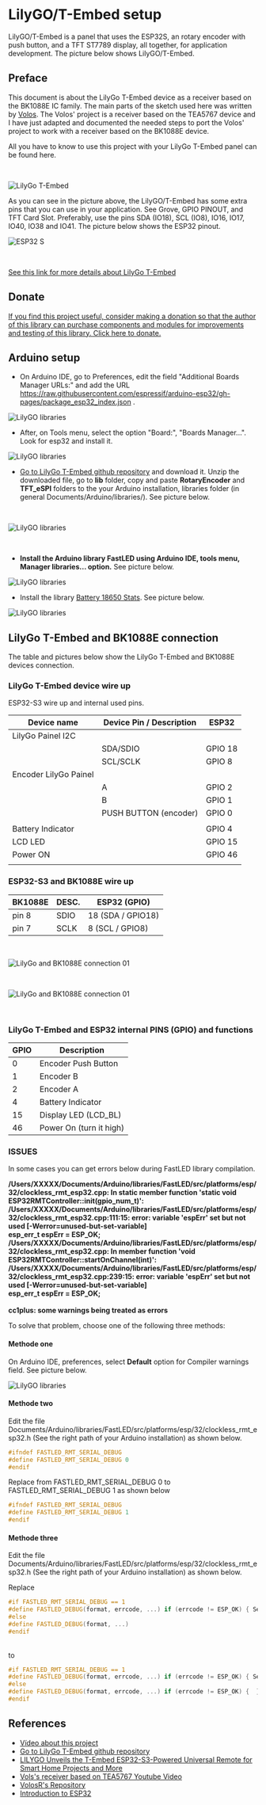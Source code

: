 # LilyGO/T-Embed setup

LilyGO/T-Embed  is a panel that uses the ESP32S, an rotary encoder with push button, and a TFT ST7789 display, all together,  for application development. The picture below shows LilyGO/T-Embed.


## Preface

This document is about the LilyGo T-Embed device as a receiver based on the BK1088E IC family. The main parts of the sketch used here was written by [Volos](https://github.com/VolosR/TEmbedFMRadio). The Volos' project is a receiver based on the TEA5767 device and I have just adapted and documented the needed steps to port the Volos' project to work with a receiver based on the BK1088E device. 

All you have to know to use this project with your LilyGo T-Embed panel can be found here. 


<BR> 

![LilyGo T-Embed](./images/t_embed.png)


As you can see in the picture above, the LilyGO/T-Embed has some extra pins that you can use in your application. See Grove, GPIO PINOUT, and TFT Card Slot.  Preferably, use the pins SDA (IO18), SCL (IO8), IO16, IO17, IO40, IO38 and IO41.  The picture below shows the ESP32 pinout.    


![ESP32 S](./images/ESP32_S.png)

<BR>


[See this link for more details about LilyGo T-Embed](https://github.com/Xinyuan-LilyGO/T-Embed)


## Donate 

[If you find this project useful, consider making a donation so that the author of this library can purchase components and modules for improvements and testing of this library. Click here to donate.](https://www.paypal.com/donate/?business=LLV4PHKTXC4JW&no_recurring=0&item_name=Consider+making+a+donation.++So+I+can+purchase+components+and+modules+for+improvements+and+testing+of+this+library.&currency_code=USD)



## Arduino setup

* On Arduino IDE, go to Preferences, edit the field "Additional Boards Manager URLs:" and add the URL 
https://raw.githubusercontent.com/espressif/arduino-esp32/gh-pages/package_esp32_index.json . 


![LilyGO libraries](./images/lib00.png)


* After, on Tools menu, select the option "Board:", "Boards Manager...". 
Look for esp32 and install it.


![LilyGO libraries](./images/lib00A.png)



* [Go to LilyGo T-Embed github repository](https://github.com/Xinyuan-LilyGO/T-Embed) and download it. 
Unzip the downloaded file, go to __lib__ folder, copy and paste __RotaryEncoder__ and __TFT_eSPI__ folders to the your Arduino installation, libraries folder (in general Documents/Arduino/libraries/). See picture below.

<BR>

![LilyGO libraries](./images/lib01.png)

<BR>

* __Install the Arduino library FastLED using Arduino IDE, tools menu, Manager libraries... option.__ See picture below.

![LilyGO libraries](./images/lib02.png)


* Install the library [Battery 18650 Stats](https://github.com/danilopinotti/Battery18650Stats). See picture below.


![LilyGO libraries](./images/lib05.png)


## LilyGo T-Embed and BK1088E connection

The table and pictures below show the LilyGo T-Embed and BK1088E devices connection. 


### LilyGo T-Embed device wire up

  ESP32-S3 wire up and internal used pins.

  | Device name            | Device Pin / Description     |  ESP32    |
  | -----------------------| -----------------------------| ----------|
  | LilyGo Painel I2C      |                              |           |
  |                        | SDA/SDIO                     |  GPIO 18  |
  |                        | SCL/SCLK                     |  GPIO  8  |
  | Encoder  LilyGo Painel |                              |           |
  |                        | A                            |  GPIO  2  |
  |                        | B                            |  GPIO  1  |
  |                        | PUSH BUTTON (encoder)        |  GPIO  0  |
  |                        |                              |           |  
  | Battery Indicator      |                              |  GPIO  4  |
  | LCD LED                |                              |  GPIO 15  |  
  | Power ON               |                              |  GPIO 46  |
  |                        |                              |           |
  

### ESP32-S3 and BK1088E wire up


  | BK1088E |  DESC.  | ESP32    (GPIO)    |
  |---------| --------|--------------------|
  | pin  8  |  SDIO   | 18 (SDA / GPIO18)  |
  | pin  7  |  SCLK   |  8 (SCL / GPIO8)   |




<BR>


![LilyGo and BK1088E connection 01](./images/lily01.jpg)


<BR>

![LilyGo and BK1088E connection 01](./images/lily02.jpg)

<BR>



 ### LilyGo T-Embed and ESP32 internal PINS (GPIO) and functions

 | GPIO  | Description  | 
 | ----- | ------------ |
 |   0   | Encoder Push Button  |
 |   1   | Encoder B |
 |   2   | Encoder A | 
 |   4   | Battery Indicator | 
 |  15   | Display LED (LCD_BL)  | 
 |  46   | Power On  (turn it high) |  


### ISSUES


In some cases you can get errors below during FastLED library compilation. 


<B>
/Users/XXXXX/Documents/Arduino/libraries/FastLED/src/platforms/esp/32/clockless_rmt_esp32.cpp: In static member function 'static void ESP32RMTController::init(gpio_num_t)':
<BR>
/Users/XXXXX/Documents/Arduino/libraries/FastLED/src/platforms/esp/32/clockless_rmt_esp32.cpp:111:15: error: variable 'espErr' set but not used [-Werror=unused-but-set-variable]
<BR>
esp_err_t espErr = ESP_OK;
<BR>
/Users/XXXXX/Documents/Arduino/libraries/FastLED/src/platforms/esp/32/clockless_rmt_esp32.cpp: In member function 'void ESP32RMTController::startOnChannel(int)':
<BR>
/Users/XXXXX/Documents/Arduino/libraries/FastLED/src/platforms/esp/32/clockless_rmt_esp32.cpp:239:15: error: variable 'espErr' set but not used [-Werror=unused-but-set-variable]
<BR>
esp_err_t espErr = ESP_OK;
<BR>
<BR>
cc1plus: some warnings being treated as errors

</B>

<BR>

To solve that problem, choose one of the following three methods:


#### Methode one

On Arduino IDE, preferences, select __Default__ option for Compiler warnings field. See picture below.

![LilyGO libraries](./images/lib04.png)



#### Methode two

Edit the file Documents/Arduino/libraries/FastLED/src/platforms/esp/32/clockless_rmt_esp32.h (See the right path of your Arduino installation) as shown below. 

```c++
#ifndef FASTLED_RMT_SERIAL_DEBUG
#define FASTLED_RMT_SERIAL_DEBUG 0
#endif
```

Replace from FASTLED_RMT_SERIAL_DEBUG 0 to  FASTLED_RMT_SERIAL_DEBUG 1 as shown below

```c++
#ifndef FASTLED_RMT_SERIAL_DEBUG
#define FASTLED_RMT_SERIAL_DEBUG 1
#endif
```

#### Methode three

Edit the file Documents/Arduino/libraries/FastLED/src/platforms/esp/32/clockless_rmt_esp32.h (See the right path of your Arduino installation) as shown below. 

Replace 
<BR>

```c++
#if FASTLED_RMT_SERIAL_DEBUG == 1
#define FASTLED_DEBUG(format, errcode, ...) if (errcode != ESP_OK) { Serial.printf(PSTR("FASTLED: " format "\n"), errcode, ##__VA_ARGS__); }
#else
#define FASTLED_DEBUG(format, ...)
#endif
```

<BR>
to
<BR>

```c++
#if FASTLED_RMT_SERIAL_DEBUG == 1
#define FASTLED_DEBUG(format, errcode, ...) if (errcode != ESP_OK) { Serial.printf(PSTR("FASTLED: " format "\n"), errcode, ##__VA_ARGS__); }
#else
#define FASTLED_DEBUG(format, errcode, ...) if (errcode != ESP_OK) {  }
#endif
```



## References 

* [Vídeo about this project](https://youtu.be/hMyZkXs8gW4) 
* [Go to LilyGo T-Embed github repository](https://github.com/Xinyuan-LilyGO/T-Embed)
* [LILYGO Unveils the T-Embed ESP32-S3-Powered Universal Remote for Smart Home Projects and More](https://www.hackster.io/news/lilygo-unveils-the-t-embed-esp32-s3-powered-universal-remote-for-smart-home-projects-and-more-cad2e701d640)
* [Vols's receiver based on TEA5767 Youtube Video](https://youtu.be/bg2Ysrh85Ek)
* [VolosR's Repository](https://github.com/VolosR/TEmbedFMRadio)
* [Introduction to ESP32](https://docs.espressif.com/projects/esp-idf/en/latest/esp32/get-started/index.html)




